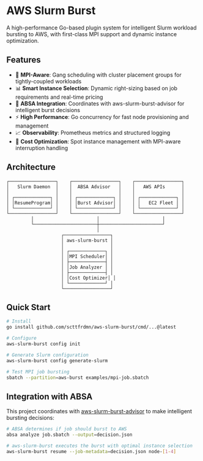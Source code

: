 # AWS Slurm Burst

A high-performance Go-based plugin system for intelligent Slurm workload bursting to AWS, with first-class MPI support and dynamic instance optimization.

## Features

- 🚀 **MPI-Aware**: Gang scheduling with cluster placement groups for tightly-coupled workloads
- 📊 **Smart Instance Selection**: Dynamic right-sizing based on job requirements and real-time pricing
- 🔄 **ABSA Integration**: Coordinates with aws-slurm-burst-advisor for intelligent burst decisions
- ⚡ **High Performance**: Go concurrency for fast node provisioning and management
- 📈 **Observability**: Prometheus metrics and structured logging
- 🎯 **Cost Optimization**: Spot instance management with MPI-aware interruption handling

## Architecture

```
┌─────────────────┐    ┌─────────────────┐    ┌─────────────────┐
│   Slurm Daemon  │    │  ABSA Advisor   │    │   AWS APIs      │
│                 │    │                 │    │                 │
│ ┌─────────────┐ │    │ ┌─────────────┐ │    │ ┌─────────────┐ │
│ │ResumeProgram│ │    │ │Burst Advisor│ │    │ │   EC2 Fleet │ │
│ └─────────────┘ │    │ └─────────────┘ │    │ └─────────────┘ │
└─────────────────┘    └─────────────────┘    └─────────────────┘
         │                       │                       │
         └───────────────────────┼───────────────────────┘
                                 │
                    ┌─────────────────┐
                    │ aws-slurm-burst │
                    │                 │
                    │ ┌─────────────┐ │
                    │ │MPI Scheduler│ │
                    │ ├─────────────┤ │
                    │ │Job Analyzer │ │
                    │ ├─────────────┤ │
                    │ │Cost Optimizer│ │
                    │ └─────────────┘ │
                    └─────────────────┘
```

## Quick Start

```bash
# Install
go install github.com/scttfrdmn/aws-slurm-burst/cmd/...@latest

# Configure
aws-slurm-burst config init

# Generate Slurm configuration
aws-slurm-burst config generate-slurm

# Test MPI job bursting
sbatch --partition=aws-burst examples/mpi-job.sbatch
```

## Integration with ABSA

This project coordinates with [aws-slurm-burst-advisor](https://github.com/scttfrdmn/aws-slurm-burst-advisor) to make intelligent bursting decisions:

```bash
# ABSA determines if job should burst to AWS
absa analyze job.sbatch --output=decision.json

# aws-slurm-burst executes the burst with optimal instance selection
aws-slurm-burst resume --job-metadata=decision.json node-[1-4]
```